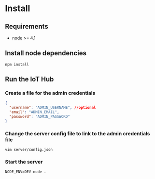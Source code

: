 # Install

## Requirements

* node >= 4.1

## Install node dependencies

`npm install`

## Run the IoT Hub

### Create a file for the admin credentials
```json
{
  "username": "ADMIN_USERNAME", //optional
  "email": "ADMIN_EMAIL",
  "password": "ADMIN_PASSWORD"
}
```
### Change the server config file to link to the admin credentials file
`vim server/config.json`

### Start the server
`NODE_ENV=DEV node .`

